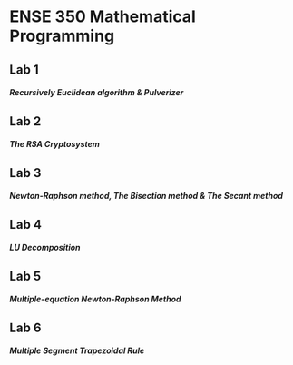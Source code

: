 # ENSE 350 Mathematical Programming

## Lab 1 
#### **_Recursively Euclidean algorithm & Pulverizer_**

## Lab 2 
#### **_The RSA Cryptosystem_**

## Lab 3 
#### **_Newton-Raphson method, The Bisection method & The Secant method_**

## Lab 4 
#### **_LU Decomposition_**

## Lab 5 
#### **_Multiple-equation Newton-Raphson Method_**

## Lab 6 
#### **_Multiple Segment Trapezoidal Rule_**


